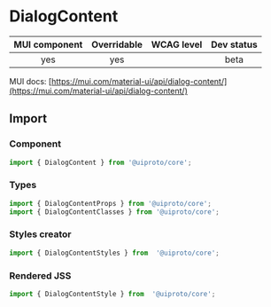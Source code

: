 # DialogContent

MUI component | Overridable | WCAG level | Dev status
:-----------: | :---------: | :--------: | :------------:
yes | yes | | beta

MUI docs: [https://mui.com/material-ui/api/dialog-content/](https://mui.com/material-ui/api/dialog-content/)

## Import

### Component
```javascript
import { DialogContent } from '@uiproto/core';
```
### Types
```javascript
import { DialogContentProps } from '@uiproto/core';
import { DialogContentClasses } from '@uiproto/core';
```

### Styles creator
```javascript
import { DialogContentStyles } from  '@uiproto/core';
```

### Rendered JSS
```javascript
import { DialogContentStyle } from  '@uiproto/core';
```
